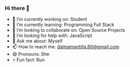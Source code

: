 ### Hi there 👋



- 🔭 I’m currently working on: Student
- 🌱 I’m currently learning: Programming Full Stack
- 👯 I’m looking to collaborate on: Open Source Projects 
- 🤔 I’m looking for help with: JavaScript
- 💬 Ask me about: Myself
- 📫 How to reach me: dalmamantilla.60@gmail.com
- 😄 Pronouns: She
- ⚡ Fun fact: Run

